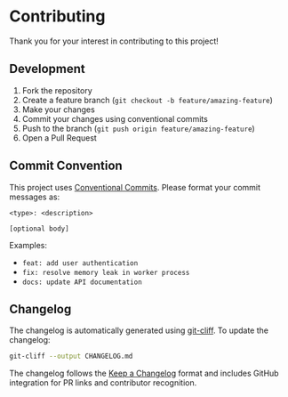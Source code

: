 # Contributing

Thank you for your interest in contributing to this project!

## Development

1. Fork the repository
2. Create a feature branch (`git checkout -b feature/amazing-feature`)
3. Make your changes
4. Commit your changes using conventional commits
5. Push to the branch (`git push origin feature/amazing-feature`)
6. Open a Pull Request

## Commit Convention

This project uses [Conventional Commits](https://www.conventionalcommits.org/). Please format your commit messages as:

```
<type>: <description>

[optional body]
```

Examples:
- `feat: add user authentication`
- `fix: resolve memory leak in worker process`
- `docs: update API documentation`

## Changelog

The changelog is automatically generated using [git-cliff](https://git-cliff.org/). To update the changelog:

```bash
git-cliff --output CHANGELOG.md
```

The changelog follows the [Keep a Changelog](https://keepachangelog.com/) format and includes GitHub integration for PR links and contributor recognition.
